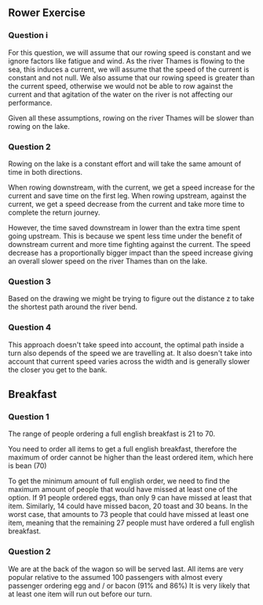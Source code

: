 ## Rower Exercise
### Question i
For this question, we will assume that our rowing speed is constant and we ignore factors like fatigue and wind. As the river Thames is flowing to the sea, this induces a current, we will assume that the speed of the current is constant and not null. We also assume that our rowing speed is greater than the current speed, otherwise we would not be able to row against the current and that agitation of the water on the river is not affecting our performance.

Given all these assumptions, rowing on the river Thames will be slower than rowing on the lake.

### Question 2
Rowing on the lake is a constant effort and will take the same amount of time in both directions.

When rowing downstream, with the current, we get a speed increase for the current and save time on the first leg. When rowing upstream, against the current, we get a speed decrease from the current and take more time to complete the return journey. 

However, the time saved downstream in lower than the extra time spent going upstream. This is because we spent less time under the benefit of downstream current and more time fighting against the current. The speed decrease has a proportionally bigger impact than the speed increase giving an overall slower speed on the river Thames than on the lake.

### Question 3
Based on the drawing we might be trying to figure out the distance z to take the shortest path around the river bend.

### Question 4 

This approach doesn't take speed into account, the optimal path inside a turn also depends of the speed we are travelling at. It also doesn't take into account that current speed varies across the width and is generally slower the closer you get to the bank.
## Breakfast
### Question 1
The range of people ordering a full english breakfast is 21 to 70.

You need to order all items to get a full english breakfast, therefore the maximum of order cannot be higher than the least ordered item, which here is bean (70)

To get the minimum amount of full english order, we need to find the maximum amount of people that would have missed at least one of the option. If 91 people ordered eggs, than only 9 can have missed at least that item. Similarly, 14 could have missed bacon, 20 toast and 30 beans. In the worst case, that amounts to 73 people that could have missed at least one item, meaning that the remaining 27 people must have ordered a full english breakfast.
### Question 2
We are at the back of the wagon so will be served last. All items are very popular relative to the assumed 100 passengers with almost every passenger ordering egg and / or bacon (91% and 86%) It is very likely that at least one item will run out before our turn.
